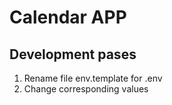 # Calendar APP

## Development pases

1. Rename file env.template for .env
2. Change corresponding values
